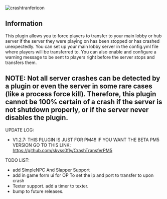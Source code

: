 ![crashtranfericon](https://user-images.githubusercontent.com/100278495/178100617-76dc72ad-3d21-4b90-a1bd-aa80e20b90f8.png)

## Information
This plugin allows you to force players to transfer to your main lobby or hub server if the server they were playing on has been stopped or has crashed unexpectedly. You can set up your main lobby server in the config.yml file where players will be transferred to. You can also enable and configure a warning message to be sent to players right before the server stops and transfers them.

**NOTE: Not all server crashes can be detected by a plugin or even the server in some rare cases (like a process force kill). Therefore, this plugin cannot be 100% certain of a crash if the server is not shutdown properly, or if the server never disables the plugin.**
------------------------------
UPDATE LOG:
- V1.2.7: THIS PLUGIN IS JUST FOR PM4!! IF YOU WANT THE BETA PM5 VERSION GO TO THIS LINK: https://github.com/skyss0fly/CrashTransferPM5

TODO LIST:
- add SimpleNPC And Slapper Support
- add in game form ui for OP To set the ip and port to transfer to upon crash
- Texter support. add a timer to texter.
- bump to future releases.
